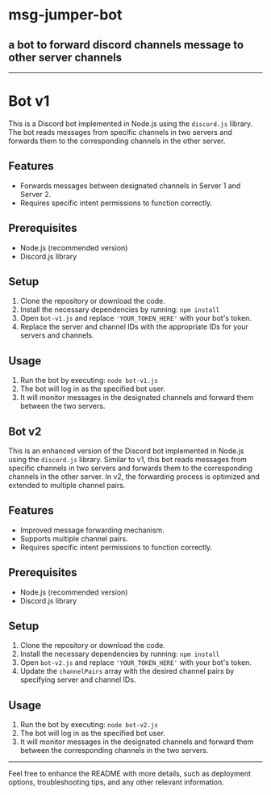# msg-jumper-bot
 ## a bot to forward discord channels message to other server channels



---

# Bot v1

This is a Discord bot implemented in Node.js using the `discord.js` library. The bot reads messages from specific channels in two servers and forwards them to the corresponding channels in the other server.

## Features

- Forwards messages between designated channels in Server 1 and Server 2.
- Requires specific intent permissions to function correctly.

## Prerequisites

- Node.js (recommended version)
- Discord.js library

## Setup

1. Clone the repository or download the code.
2. Install the necessary dependencies by running: `npm install`
3. Open `bot-v1.js` and replace `'YOUR_TOKEN_HERE'` with your bot's token.
4. Replace the server and channel IDs with the appropriate IDs for your servers and channels.

## Usage

1. Run the bot by executing: `node bot-v1.js`
2. The bot will log in as the specified bot user.
3. It will monitor messages in the designated channels and forward them between the two servers.

## Bot v2

This is an enhanced version of the Discord bot implemented in Node.js using the `discord.js` library. Similar to v1, this bot reads messages from specific channels in two servers and forwards them to the corresponding channels in the other server. In v2, the forwarding process is optimized and extended to multiple channel pairs.

## Features

- Improved message forwarding mechanism.
- Supports multiple channel pairs.
- Requires specific intent permissions to function correctly.

## Prerequisites

- Node.js (recommended version)
- Discord.js library

## Setup

1. Clone the repository or download the code.
2. Install the necessary dependencies by running: `npm install`
3. Open `bot-v2.js` and replace `'YOUR_TOKEN_HERE'` with your bot's token.
4. Update the `channelPairs` array with the desired channel pairs by specifying server and channel IDs.

## Usage

1. Run the bot by executing: `node bot-v2.js`
2. The bot will log in as the specified bot user.
3. It will monitor messages in the designated channels and forward them between the corresponding channels in the two servers.

---

Feel free to enhance the README with more details, such as deployment options, troubleshooting tips, and any other relevant information.
